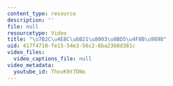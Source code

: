 ```yaml
---
content_type: resource
description: ''
file: null
resourcetype: Video
title: "\u7B2C\u4E8C\u6B21\u8003\u8BD5\u4F8B\u9898"
uid: 417f4710-fe15-54e3-56c2-6ba23b8d381c
video_files:
  video_captions_file: null
video_metadata:
  youtube_id: ThxvK9t7DNo
---
```

